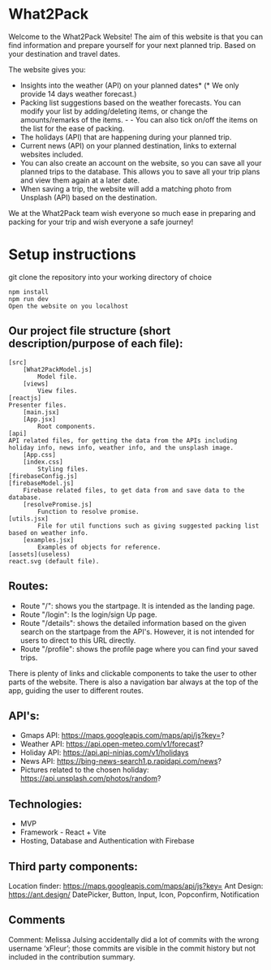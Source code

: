 # What2Pack
Welcome to the What2Pack Website!
The aim of this website is that you can find information and prepare yourself for your next planned trip. Based on your destination and travel dates. 

The website gives you:
- Insights into the weather (API) on your planned dates* (* We only provide 14 days weather forecast.)
- Packing list suggestions based on the weather forecasts. You can modify your list by adding/deleting items, or change the amounts/remarks of the items. - - You can also tick on/off the items on the list for the ease of packing.
- The holidays (API) that are happening during your planned trip.
- Current news (API) on your planned destination, links to external websites included.
- You can also create an account on the website, so you can save all your planned trips to the database.  This allows you to save all your trip plans and view them again at a later date.
- When saving a trip, the website will add a matching photo from Unsplash (API) based on the destination.

We at the What2Pack team wish everyone so much ease in preparing and packing for your trip and wish everyone a safe journey!


# Setup instructions
git clone the repository into your working directory of choice
```
npm install
npm run dev 
Open the website on you localhost
```
## Our project file structure (short description/purpose of each file):
```
[src]
	[What2PackModel.js]
		Model file.
	[views]
		View files.
[reactjs]
Presenter files.
	[main.jsx]
	[App.jsx]
		Root components.
[api] 	
API related files, for getting the data from the APIs including holiday info, news info, weather info, and the unsplash image.
	[App.css]
	[index.css]
		Styling files.
[firebaseConfig.js]
[firebaseModel.js]
	Firebase related files, to get data from and save data to the database.
	[resolvePromise.js]
		Function to resolve promise.
[utils.jsx]
		File for util functions such as giving suggested packing list based on weather info.
	[examples.jsx]
		Examples of objects for reference.
[assets](useless)
react.svg (default file).

```

## Routes:
- Route "/":
	shows you the startpage. It is intended as the landing page.
- Route "/login":
	Is the login/sign Up page.
- Route "/details":
	shows the detailed information based on the given search on the startpage from the API's. However, it is not intended for users to direct to this URL directly.
- Route "/profile":
	shows the profile page where you can find your saved trips.

There is plenty of links and clickable components to take the user to other parts of the website. There is also a navigation bar always at the top of the app, guiding the user to different routes.

## API's:
- Gmaps API: https://maps.googleapis.com/maps/api/js?key=?
- Weather API: https://api.open-meteo.com/v1/forecast?
- Holiday API: https://api.api-ninjas.com/v1/holidays
- News API: https://bing-news-search1.p.rapidapi.com/news?
- Pictures related to the chosen holiday: https://api.unsplash.com/photos/random?

## Technologies:
- MVP
- Framework - React + Vite
- Hosting, Database and Authentication with Firebase

## Third party components:
Location finder: https://maps.googleapis.com/maps/api/js?key=
Ant Design: https://ant.design/ 
DatePicker, Button, Input, Icon, Popconfirm, Notification

## Comments
Comment: Melissa Julsing accidentally did a lot of commits with the wrong username ‘xFleur’; those commits are visible in the commit history but not included in the contribution summary.
